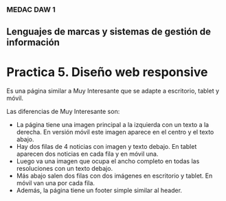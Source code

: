 ### MEDAC DAW 1

## Lenguajes de marcas y sistemas de gestión de información

# Practica 5. Diseño web responsive

Es una página similar a Muy Interesante que se adapte a escritorio, tablet y móvil.

Las diferencias de Muy Interesante son:
* La página tiene una imagen principal a la izquierda con un texto a la derecha. En versión móvil este imagen aparece en el centro y el texto abajo.
* Hay dos filas de 4 noticias con imagen y texto debajo. En tablet aparecen dos noticias en cada fila y en móvil una.
* Luego va una imagen que ocupa el ancho completo en todas las resoluciones con un texto debajo.
* Más abajo salen dos filas con dos imágenes en escritorio y tablet. En móvil van una por cada fila.
* Además, la página tiene un footer simple similar al header.